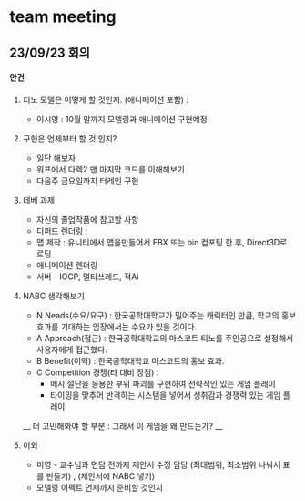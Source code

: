 # team meeting  
  
## 23/09/23 회의  
#### 안건  
  
1. 티노 모델은 어떻게 할 것인지. (애니메이션 포함) :  
   * 이시영 : 10월 말까지 모델링과 애니메이션 구현예정  
  
2. 구현은 언제부터 할 것 인지?  
   * 일단 해보자  
   * 워프에서 다렉2 맨 마지막 코드를 이해해보기  
   * 다음주 금요일까지 터레인 구현  
  
3. 데베 과제  
   * 자신의 졸업작품에 참고할 사항  
   * 디퍼드 렌더링 :  
   * 맵 제작 : 유니티에서 맵을만들어서 FBX 또는 bin  컴포팅 한 후,  Direct3D로 로딩  
   * 애니메이션 렌더링  
   * 서버 - IOCP, 멀티쓰레드, 적Ai  
  
4. NABC 생각해보기  
   * N Neads(수요/요구) : 한국공학대학교가 밀어주는 캐릭터인 만큼, 학교의 홍보 효과를 기대하는 입장에서는 수요가 있을 것이다.  
   * A Approach(접근) : 한국공학대학교의 마스코트 티노를 주인공으로 설정해서 사용자에게 접근했다.  
   * B Benefit(이익) : 한국공학대학교 마스코트의 홍보 효과.  
   * C Competition 경쟁(타 대비 장점) :  
        * 메시 절단을 응용한 부위 파괴를 구현하여 전략적인 있는 게임 플레이  
        * 타이밍을 맞추어 반격하는 시스템을 넣어서 성취감과 경쟁력 있는 게임 플레이  
    
   __ 더 고민해봐야 할 부분 : 그래서 이 게임을 왜 만드는가? __  
  
5. 이외  
   * 미영 - 교수님과 면담 전까지 제안서 수정 담당 (최대범위, 최소범위 나눠서 표를 만들기) , (제안서에 NABC 넣기)  
   * 모델링 이펙트 언제까지 준비할 것인지  
